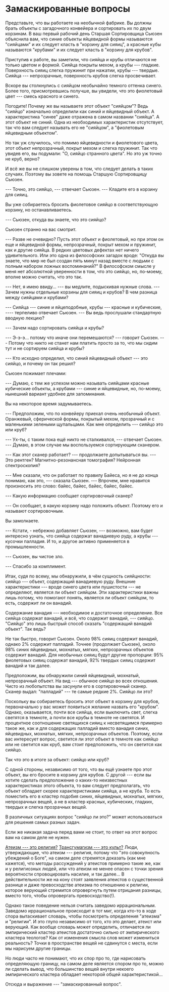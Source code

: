 # Замаскированные вопросы
Представьте, что вы работаете на необычной фабрике. Вы должны брать объекты с загадочного конвейера и сортировать их по двум корзинам. В ваш первый рабочий день Старшая Сортировщица Сьюзен объяснила вам, что синие объекты яйцевидной формы называются "сияйцами" и их следует класть в "корзину для сияиц", а красные кубы называются "крубами" и их следует класть в "корзину для крубов".

Приступив к работе, вы заметили, что сияйца и крубы отличаются не только цветом и формой. Сияйца покрыты мехом, а крубы --- гладкие. Поверхность сияиц слегка пружинит при нажатии, крубы --- твердые. Сияйца --- непрозрачные, поверхность крубов слегка просвечивает.

Вскоре вы столкнулись с сияйцом необычайно темного оттенка синего. Более того, присмотревшись получше, вы увидели, что это фиолетовый цвет --- смесь красного и синего.

Погодите! Почему же вы называете этот объект "сияйцом"? Ведь "сияйцо" изначально определили как синий и яйцевидный объект. А характеристика "синее" даже отражена в самом названии "сияйца". А этот объект не синий. Одна из необходимых характеристик отсутствует, так что вам следует называть его не "сияйцом", а "фиолетовым яйцевидным объектом".

Но так уж случилось, что помимо яйцевидности и фиолетового цвета, этот объект непрозрачный, покрыт мехом и слегка пружинит. Так что увидев его, вы подумали: "О, сияйцо странного цвета". Но это уж точно не круб, верно?

И всё же вы не слишком уверены в том, что следует делать в таких случаях. Поэтому вы зовете на помощь Старшую Сортировщицу Сьюзен.

--- Точно, это сияйцо, --- отвечает Сьюзен. --- Кладите его в корзину для сияиц.

Вы уже собираетесь бросить фиолетовое сияйцо в соответствующую корзину, но останавливаетесь. 

--- Сьюзен, откуда вы знаете, что это сияйцо?

Сьюзен странно на вас смотрит. 

--- Разве не очевидно? Пусть этот объект и фиолетовый, но при этом он еще и яйцевидной формы, непрозрачный, покрыт мехом и пружинит, как и другие сияйца. В редких цветовых дефектах нет ничего удивительного. Или это одна из философских загадок вроде: "Откуда вы знаете, что мир не был создан пять минут назад вместе с людьми с полным набором ложных воспоминаний?" В философском смысле у меня нет абсолютной уверенности в том, что это сияйцо, но, по-моему, вполне можно считать, что это так.

--- Нет, я имею ввиду... --- вы медлите, подыскивая нужные слова. --- Зачем нужны отдельные корзины для сияиц и крубов? В чем разница между сияйцами и крубами?

--- Сияйца --- синие и яйцеподобные, крубы --- красные и кубические, ---- терпеливо отвечает Сьюзен. --- Вы ведь прослушали стандартную вводную лекцию?

--- Зачем надо сортировать сияйца и крубы?

--- Э-э-э... потому что иначе они перемешаются? --- говорит Сьюзен. --- Потому что никто не станет нам платить просто за то, что мы сидим тут и не сортируем сияйца и крубы?

--- Кто исходно определил, что синий яйцевидный объект --- это сияйцо, и почему он так решил?

Сьюзен пожимает плечами: 

--- Думаю, с тем же успехом можно называть сияйцами красные кубические объекты, а крубами --- синие и яйцевидные, но, по-моему, нынешний вариант удобнее для запоминания.

Вы на некоторое время задумываетесь. 

--- Предположим, что по конвейеру приехал очень необычный объект. Оранжевый, сферической формы, покрытый мехом, прозрачный и с маленькими зелеными щупальцами. Как мне определить --- сияйцо это или круб?

--- Ух-ты, с таким пока ещё никто не сталкивался, --- отвечает Сьюзен. --- Думаю, в этом случае мы воспользуемся сортирующим сканером.

--- Как этот сканер работает? --- продолжаете допытываться вы. --- Это рентген? Магнитно-резонансная томография? Нейронная спектроскопия?

--- Мне сказали, что он работает по правилу Байеса, но я не до конца понимаю, как это, --- сказала Сьюзен. --- Впрочем, мне нравится произносить это слово: байес, байес, байес, байес, байес.

--- Какую информацию сообщает сортировочный сканер?

--- Он сообщает, в какую корзину надо положить объект. Поэтому его и называют сортировочным.

Вы замолкаете.

--- Кстати, - небрежно добавляет Сьюзен, --- возможно, вам будет интересно узнать, что сияйца содержат ванадиевую руду, а крубы --- кусочки палладия. И то, и другое активно применяется в промышленности.

--- Сьюзен, вы чистое зло.

--- Спасибо за комплимент.

Итак, судя по всему, мы обнаружили, в чём сущность сияйцности: сияйцо --- объект, содержащий ванадиевую руду. Внешние характеристики --- вроде синего цвета или пушистости --- не определяют, является ли объект сияйцом. Эти характеристики важны лишь потому, что помогают понять, является ли объект сияйцом, то есть, содержит ли он ванадий.

Содержание ванадия --- необходимое и достаточное определение. Все сияйца содержат ванадий, и всё, что содержит ванадий, --- сияйцо. "Сияйцо" это лишь быстрый способ сказать "содержащий ванадий объект". Так ведь?

Не так быстро, говорит Сьюзен. Около 98% сияиц содержит ванадий, однако 2% содержит палладий. Точнее (продолжает Сьюзен), около 98% синих яйцевидных, мохнатых, мягких, непрозрачных объектов содержит ванадий. Для необычных сияиц будут другие пропорции: 95% фиолетовых сияиц содержат ванадий, 92% твердых сияиц содержит ванадий и так далее.

Предположим, вы обнаружили синий яйцевидный, мохнатый, непрозрачный объект. На вид --- обычное сияйцо во всех отношения. Чисто из любопытства вы засунули его в сортировочный сканер. Сканер выдал: "палладий" --- те самые редкие 2%. Сияйцо ли это?

Поскольку вы собираетесь бросить этот объект в корзину для крубов, первоначально у вас может появиться желание назвать его "крубом". Однако, оказывается, почти все сияйца, если выключить свет, слегка светятся в темноте, а почти все крубы в темноте не светятся. И процентное соотношение светящихся сияиц к несветящимся примерно такое же, как и для содержащих палладий вместо ванадия синих, яйцевидных, мохнатых, мягких, непрозрачных объектов. Поэтому, если вас интересует вопрос, светится ли этот объект в темноте как сияйцо или не светится как круб, вам стоит предположить, что он светится как сияйцо.

Так что это в итоге за объект: сияйцо или круб?

С одной стороны, независимо от того, что вы ещё узнаете про этот объект, вы его бросите в корзину для крубов. С другой --- если вы хотите сделать предположение о каких-то неизвестных характеристиках этого объекта, то вам следует предполагать, что объект обладает скорее характеристиками сияйца, а не круба. То есть поместить его в кластер подобия синих, яйцевидных, мохнатых, мягких, непрозрачных вещей, а не в кластер красных, кубических, гладких, твердых и слегка прозрачных вещей.

В различных ситуациях вопрос "сияйцо ли это?" может использоваться для решения самых разных задач.

Если же никакая задача перед вами не стоит, то ответ на этот вопрос вам на самом деле не нужен.

[Атеизм --- это религия?](http://lesswrong.ru/w/%D0%9D%D0%B5%D0%BA%D1%80%D0%B8%D1%82%D0%B8%D1%87%D0%BD%D0%B0%D1%8F_%D1%81%D0%B2%D0%B5%D1%80%D1%85%D0%BA%D1%80%D0%B8%D1%82%D0%B8%D1%87%D0%BD%D0%BE%D1%81%D1%82%D1%8C)    [Трансгумагизм --- это культ?]( http://lesswrong.ru/w/%D0%9A%D1%83%D0%BB%D1%8C%D1%82%D0%BE%D0%B2%D0%B0%D1%8F_%D0%BA%D0%BE%D0%BD%D1%82%D1%80%D0%BA%D1%83%D0%BB%D1%8C%D1%82%D0%BE%D0%B2%D0%BE%D1%81%D1%82%D1%8C) Люди, утверждающие, что атеизм --- религия, потому что "это совокупность убеждений о Боге", на самом деле стремятся доказать (как мне кажется), что методы рассуждений у атеистов примерно такие же, как и у религиозных людей, или что атеизм не менее опасен с точки зрения вероятности спровоцировать насилие, и так далее... В действительности же на кону стоят заявления атеистов о существенной разнице и даже превосходстве атеизма по отношению к религии, которое верующий стремится опровергнуть путем отрицания разницы, вместо того, чтобы опровергать превосходство(!).

Однако такое поведение нельзя считать заведомо иррациональным. Заведомо иррациональное происходит в тот миг, когда кто-то в ходе спора вытаскивает словарь, чтобы посмотреть определения "атеизма" и "религии". И это глупо независимо от того, кто это делает, атеист или верующий. Как вообще словарь может определить, отличается ли эмпирический кластер атеистов достаточно сильно от эмпирического кластера теологов? Как от изменения смысла слов может измениться реальность? Точки в пространстве вещей не сдвинутся с места, если мы нарисуем другие границы.

Но люди часто не понимают, что их спор про то, где нарисовать определяющую границу, на самом деле является спором про то, можно ли сделать вывод, что большинство вещей внутри некоего эмпирического кластера обладает некоторой общей характеристикой...

Отсюда и выражение --- "замаскированный вопрос".